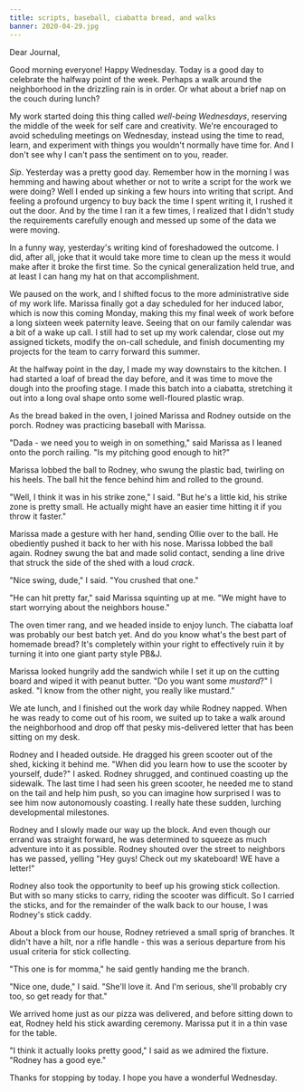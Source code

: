 ```yaml
---
title: scripts, baseball, ciabatta bread, and walks
banner: 2020-04-29.jpg
---
```


Dear Journal,

Good morning everyone!  Happy Wednesday.  Today is a good day to
celebrate the halfway point of the week.  Perhaps a walk around the
neighborhood in the drizzling rain is in order.  Or what about a brief
nap on the couch during lunch?

My work started doing this thing called _well-being Wednesdays_,
reserving the middle of the week for self care and creativity.  We're
encouraged to avoid scheduling meetings on Wednesday, instead using
the time to read, learn, and experiment with things you wouldn't
normally have time for.  And I don't see why I can't pass the
sentiment on to you, reader.

_Sip_.  Yesterday was a pretty good day.  Remember how in the morning
I was hemming and hawing about whether or not to write a script for
the work we were doing?  Well I ended up sinking a few hours into
writing that script.  And feeling a profound urgency to buy back the
time I spent writing it, I rushed it out the door.  And by the time I
ran it a few times, I realized that I didn't study the requirements
carefully enough and messed up some of the data we were moving.

In a funny way, yesterday's writing kind of foreshadowed the outcome.
I did, after all, joke that it would take more time to clean up the
mess it would make after it broke the first time.  So the cynical
generalization held true, and at least I can hang my hat on that
accomplishment.

We paused on the work, and I shifted focus to the more administrative
side of my work life.  Marissa finally got a day scheduled for her
induced labor, which is now this coming Monday, making this my final
week of work before a long sixteen week paternity leave.  Seeing that
on our family calendar was a bit of a wake up call.  I still had to
set up my work calendar, close out my assigned tickets, modify the
on-call schedule, and finish documenting my projects for the team to
carry forward this summer.

At the halfway point in the day, I made my way downstairs to the
kitchen.  I had started a loaf of bread the day before, and it was
time to move the dough into the proofing stage.  I made this batch
into a ciabatta, stretching it out into a long oval shape onto some
well-floured plastic wrap.

As the bread baked in the oven, I joined Marissa and Rodney outside on
the porch.  Rodney was practicing baseball with Marissa.

"Dada - we need you to weigh in on something," said Marissa as I
leaned onto the porch railing.  "Is my pitching good enough to hit?"

Marissa lobbed the ball to Rodney, who swung the plastic bad, twirling
on his heels.  The ball hit the fence behind him and rolled to the
ground.

"Well, I think it was in his strike zone," I said.  "But he's a little
kid, his strike zone is pretty small.  He actually might have an
easier time hitting it if you throw it faster."

Marissa made a gesture with her hand, sending Ollie over to the ball.
He obediently pushed it back to her with his nose.  Marissa lobbed the
ball again.  Rodney swung the bat and made solid contact, sending a
line drive that struck the side of the shed with a loud _crack_.

"Nice swing, dude," I said.  "You crushed that one."

"He can hit pretty far," said Marissa squinting up at me.  "We might
have to start worrying about the neighbors house."

The oven timer rang, and we headed inside to enjoy lunch.  The
ciabatta loaf was probably our best batch yet.  And do you know what's
the best part of homemade bread?  It's completely within your right to
effectively ruin it by turning it into one giant party style PB&J.

Marissa looked hungrily add the sandwich while I set it up on the
cutting board and wiped it with peanut butter.  "Do you want some
_mustard_?" I asked.  "I know from the other night, you really like
mustard."

We ate lunch, and I finished out the work day while Rodney napped.
When he was ready to come out of his room, we suited up to take a walk
around the neighborhood and drop off that pesky mis-delivered letter
that has been sitting on my desk.

Rodney and I headed outside.  He dragged his green scooter out of the
shed, kicking it behind me.  "When did you learn how to use the
scooter by yourself, dude?" I asked.  Rodney shrugged, and continued
coasting up the sidewalk.  The last time I had seen his green scooter,
he needed me to stand on the tail and help him push, so you can
imagine how surprised I was to see him now autonomously coasting.  I
really hate these sudden, lurching developmental milestones.

Rodney and I slowly made our way up the block.  And even though our
errand was straight forward, he was determined to squeeze as much
adventure into it as possible.  Rodney shouted over the street to
neighbors has we passed, yelling "Hey guys!  Check out my skateboard!
WE have a letter!"

Rodney also took the opportunity to beef up his growing stick
collection.  But with so many sticks to carry, riding the scooter was
difficult.  So I carried the sticks, and for the remainder of the walk
back to our house, I was Rodney's stick caddy.

About a block from our house, Rodney retrieved a small sprig of
branches.  It didn't have a hilt, nor a rifle handle - this was a
serious departure from his usual criteria for stick collecting.

"This one is for momma," he said gently handing me the branch.

"Nice one, dude," I said.  "She'll love it.  And I'm serious, she'll
probably cry too, so get ready for that."

We arrived home just as our pizza was delivered, and before sitting
down to eat, Rodney held his stick awarding ceremony.  Marissa put it
in a thin vase for the table.

"I think it actually looks pretty good," I said as we admired the
fixture.  "Rodney has a good eye."

Thanks for stopping by today.  I hope you have a wonderful Wednesday.
